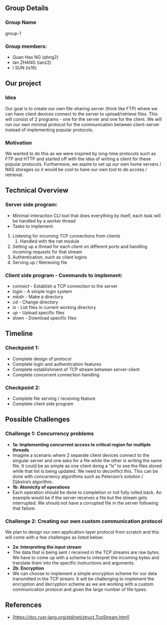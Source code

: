 ## Group Details

### Group Name
group-1

### Group members:
- Quan Hao NG (qhng2)
- Ian ZHANG (ianz2)
- I SUN (is16)

## Our project

### Idea
Our goal is to create our own file-sharing server (think like FTP) where we can have client devices connect to the server to upload/retrieve files. This will consist of 2 programs - one for the server and one for the client. We will run our own minimal protocol for the communication between client-server instead of implementing popular protocols.

### Motivation
We wanted to do this as we were inspired by long-time protocols such as FTP and HTTP and started off with the idea of writing a client for these popular protocols. Furthermore, we aspire to set up our own home servers / NAS storages so it would be cool to have our own tool to do access / retrieval.

## Technical Overview

### Server side program:
- Minimal-interaction CLI tool that does everything by itself, each task will be handled by a worker thread
- Tasks to implement:
1. Listening for incoming TCP connections from clients
	1. Handled with the net module
2. Setting up a thread for each client on different ports and handling incoming requests for that stream
3. Authentication, such as client logins
4. Serving up / Retrieving file

### Client side program - Commands to implement:
- *connect* - Establish a TCP connection to the server
- *login* - A simple login system 
- *mkdir* - Make a directory
- *cd* - Change directory
- *ls* - List files in current working directory
- *up* - Upload specific files
- *down* - Download specific files

## Timeline

### Checkpoint 1:
- Complete design of protocol
- Complete login and authentication features
- Complete establishment of TCP stream between server-client 
- Complete concurrent connection handling

### Checkpoint 2:
- Complete file serving / receiving feature
- Complete client side program

## Possible Challenges

### Challenge 1: Concurrency problems
- **1a: Implementing concurrent access to critical region for multiple threads** 
- Imagine a scenario where 2 separate client devices connect to the singular server and one asks for a file while the other is writing the same file. It could be as simple as one client doing a “ls” to see the files stored while that list is being updated. We need to deconflict this. This can be done with concurrency algorithms such as Peterson’s solution / Djikstra’s algorithm.
- **1b: Atomicity of operations**
- Each operation should be done to completion or not fully rolled back. An example would be if the server receives a file but the stream gets interrupted. We should not have a corrupted file in the server following that failure. 

### Challenge 2: Creating our own custom communication protocol
We plan to design our own application-layer protocol from scratch and this will come with a few challenges as listed below:
- **2a: Interpreting the input stream**
- The data that is being sent / received in the TCP streams are raw bytes. We have to come up with a scheme to interpret the incoming bytes and translate them into the specific instructions and arguments.
- **2b: Encryption**
- We can choose to implement a simple encryption scheme for our data transmitted in the TCP stream. It will be challenging to implement the encryption and decryption scheme as we are working with a custom communication protocol and given the large number of file types. 

## References
- [https://doc.rust-lang.org/std/net/struct.TcpStream.html]
